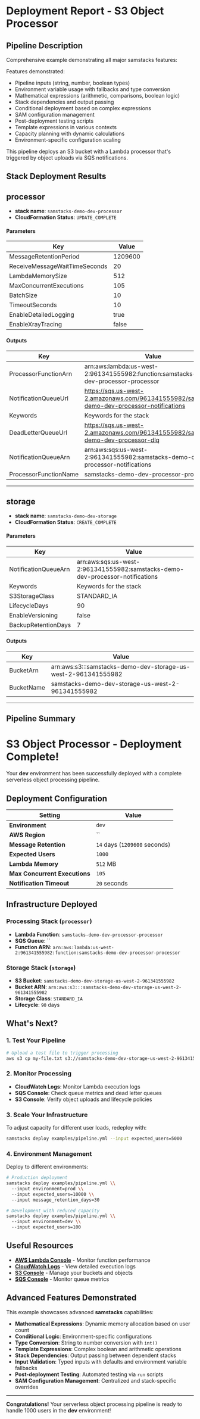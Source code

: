 # Deployment Report - S3 Object Processor

## Pipeline Description
Comprehensive example demonstrating all major samstacks features:

Features demonstrated:
- Pipeline inputs (string, number, boolean types)
- Environment variable usage with fallbacks and type conversion
- Mathematical expressions (arithmetic, comparisons, boolean logic)
- Stack dependencies and output passing
- Conditional deployment based on complex expressions
- SAM configuration management
- Post-deployment testing scripts
- Template expressions in various contexts
- Capacity planning with dynamic calculations
- Environment-specific configuration scaling

This pipeline deploys an S3 bucket with a Lambda processor that's
triggered by object uploads via SQS notifications.

## Stack Deployment Results

## processor
- **stack name**: `samstacks-demo-dev-processor`
- **CloudFormation Status**: `UPDATE_COMPLETE`
#### Parameters

| Key        | Value                |
|------------|----------------------|
| MessageRetentionPeriod | 1209600 |
| ReceiveMessageWaitTimeSeconds | 20 |
| LambdaMemorySize | 512 |
| MaxConcurrentExecutions | 105 |
| BatchSize | 10 |
| TimeoutSeconds | 10 |
| EnableDetailedLogging | true |
| EnableXrayTracing | false |
#### Outputs

| Key        | Value                |
|------------|----------------------|
| ProcessorFunctionArn | arn:aws:lambda:us-west-2:961341555982:function:samstacks-demo-dev-processor-processor |
| NotificationQueueUrl | https://sqs.us-west-2.amazonaws.com/961341555982/samstacks-demo-dev-processor-notifications |
| Keywords | Keywords for the stack |
| DeadLetterQueueUrl | https://sqs.us-west-2.amazonaws.com/961341555982/samstacks-demo-dev-processor-dlq |
| NotificationQueueArn | arn:aws:sqs:us-west-2:961341555982:samstacks-demo-dev-processor-notifications |
| ProcessorFunctionName | samstacks-demo-dev-processor-processor |

---

## storage
- **stack name**: `samstacks-demo-dev-storage`
- **CloudFormation Status**: `CREATE_COMPLETE`
#### Parameters

| Key        | Value                |
|------------|----------------------|
| NotificationQueueArn | arn:aws:sqs:us-west-2:961341555982:samstacks-demo-dev-processor-notifications |
| Keywords | Keywords for the stack |
| S3StorageClass | STANDARD_IA |
| LifecycleDays | 90 |
| EnableVersioning | false |
| BackupRetentionDays | 7 |
#### Outputs

| Key        | Value                |
|------------|----------------------|
| BucketArn | arn:aws:s3:::samstacks-demo-dev-storage-us-west-2-961341555982 |
| BucketName | samstacks-demo-dev-storage-us-west-2-961341555982 |

---

## Pipeline Summary
# S3 Object Processor - Deployment Complete!

Your **dev** environment has been successfully deployed with a complete serverless object processing pipeline.

## Deployment Configuration

| Setting | Value |
|---------|-------|
| **Environment** | `dev` |
| **AWS Region** | `` |
| **Message Retention** | `14` days (`1209600` seconds) |
| **Expected Users** | `1000` |
| **Lambda Memory** | `512` MB |
| **Max Concurrent Executions** | `105` |
| **Notification Timeout** | `20` seconds |

## Infrastructure Deployed

### Processing Stack (`processor`)
- **Lambda Function**: `samstacks-demo-dev-processor-processor`
- **SQS Queue**: ``
- **Function ARN**: `arn:aws:lambda:us-west-2:961341555982:function:samstacks-demo-dev-processor-processor`

### Storage Stack (`storage`)
- **S3 Bucket**: `samstacks-demo-dev-storage-us-west-2-961341555982`
- **Bucket ARN**: `arn:aws:s3:::samstacks-demo-dev-storage-us-west-2-961341555982`
- **Storage Class**: `STANDARD_IA`
- **Lifecycle**: `90` days

## What's Next?

### 1. **Test Your Pipeline**
```bash
# Upload a test file to trigger processing
aws s3 cp my-file.txt s3://samstacks-demo-dev-storage-us-west-2-961341555982/test-upload.txt
```

### 2. **Monitor Processing**
- **CloudWatch Logs**: Monitor Lambda execution logs
- **SQS Console**: Check queue metrics and dead letter queues
- **S3 Console**: Verify object uploads and lifecycle policies

### 3. **Scale Your Infrastructure**
To adjust capacity for different user loads, redeploy with:
```bash
samstacks deploy examples/pipeline.yml --input expected_users=5000
```

### 4. **Environment Management**
Deploy to different environments:
```bash
# Production deployment
samstacks deploy examples/pipeline.yml \\
  --input environment=prod \\
  --input expected_users=10000 \\
  --input message_retention_days=30

# Development with reduced capacity
samstacks deploy examples/pipeline.yml \\
  --input environment=dev \\
  --input expected_users=100
```

## Useful Resources

- **[AWS Lambda Console](https://console.aws.amazon.com/lambda/)** - Monitor function performance
- **[CloudWatch Logs](https://console.aws.amazon.com/cloudwatch/home#logsV2:log-groups)** - View detailed execution logs
- **[S3 Console](https://console.aws.amazon.com/s3/)** - Manage your buckets and objects
- **[SQS Console](https://console.aws.amazon.com/sqs/)** - Monitor queue metrics

## Advanced Features Demonstrated

This example showcases advanced **samstacks** capabilities:

- **Mathematical Expressions**: Dynamic memory allocation based on user count
- **Conditional Logic**: Environment-specific configurations  
- **Type Conversion**: String to number conversion with `int()`
- **Template Expressions**: Complex boolean and arithmetic operations
- **Stack Dependencies**: Output passing between dependent stacks
- **Input Validation**: Typed inputs with defaults and environment variable fallbacks
- **Post-deployment Testing**: Automated testing via `run` scripts
- **SAM Configuration Management**: Centralized and stack-specific overrides

---

**Congratulations!** Your serverless object processing pipeline is ready to handle 1000 users in the **dev** environment!

